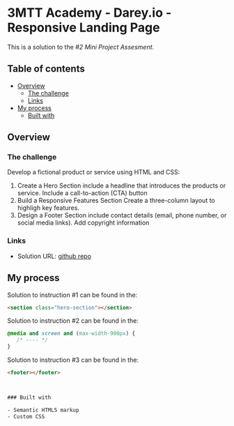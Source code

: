 # 3MTT Academy - Darey.io - Responsive Landing Page

This is a solution to the _#2 Mini Project Assesment_.  

## Table of contents

- [Overview](#overview)
  - [The challenge](#the-challenge)
  - [Links](#links)
- [My process](#my-process)
  - [Built with](#built-with)
  

## Overview

### The challenge

Develop a fictional product or service using HTML and CSS:

1. Create a Hero Section include a headline that introduces the products or service. Include a call-to-action (CTA) button
2. Build a Responsive Features Section Create a three-column layout to highligh key features.
3. Design a Footer Section include contact details (email, phone number, or social media links). Add copyright information



### Links

- Solution URL: [github repo](https://github.com/akin-holo/3mtt_dareyIO_HTML_mini-02)

## My process
Solution to instruction #1 can be found in the:
```html 
<section class="hero-section"></section>
```

Solution to instruction #2 can be found in the:

```css
@media and screen and (max-width-900px) {
   /* ---- */
}
```
Solution to instruction #3 can be found in the:

```html
<footer></footer>



### Built with

- Semantic HTML5 markup
- Custom CSS



